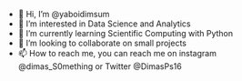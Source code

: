 - 👋 Hi, I’m @yaboidimsum
- 👀 I’m interested in Data Science and Analytics
- 🌱 I’m currently learning Scientific Computing with Python
- 💞️ I’m looking to collaborate on small projects
- 📫 How to reach me, you can reach me on instagram @dimas_S0mething or Twitter @DimasPs16

<!---
yaboidimsum/yaboidimsum is a ✨ special ✨ repository because its `README.md` (this file) appears on your GitHub profile.
You can click the Preview link to take a look at your changes.
--->

